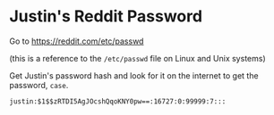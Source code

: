 # Justin's Reddit Password

Go to https://reddit.com/etc/passwd

(this is a reference to the `/etc/passwd` file on Linux and Unix systems)

Get Justin's password hash and look for it on the internet to get the password, `case`.

```
justin:$1$$zRTDI5AgJOcshQqoKNY0pw==:16727:0:99999:7:::
```

